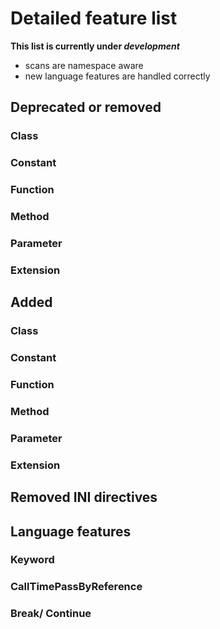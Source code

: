 Detailed feature list
===============================================================================

**This list is currently under _development_**

* scans are namespace aware
* new language features are handled correctly

Deprecated or removed
---------------------

### Class

### Constant

### Function

### Method

### Parameter

### Extension

Added
-----

### Class

### Constant

### Function

### Method

### Parameter

### Extension

Removed INI directives
----------------------

Language features
-----------------

### Keyword

### CallTimePassByReference

### Break/ Continue
